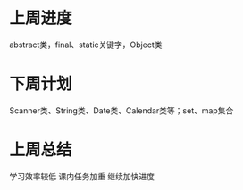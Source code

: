 # 上周进度

abstract类，final、static关键字，Object类

# 下周计划

Scanner类、String类、Date类、Calendar类等；set、map集合

# 上周总结

学习效率较低 课内任务加重 继续加快进度
